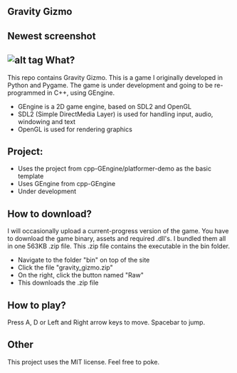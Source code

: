 Gravity Gizmo
----------
Newest screenshot
-----------------------
![alt tag](https://cloud.githubusercontent.com/assets/5671281/5285761/40c7b384-7b27-11e4-9be8-29472368741a.png)
What?
-----
This repo contains Gravity Gizmo. This is a game I originally developed in Python and Pygame.
The game is under development and going to be re-programmed in C++, using GEngine.

- GEngine is a 2D game engine, based on SDL2 and OpenGL
- SDL2 (Simple DirectMedia Layer) is used for handling input, audio, windowing and text
- OpenGL is used for rendering graphics

Project:
---------
- Uses the project from cpp-GEngine/platformer-demo as the basic template
- Uses GEngine from cpp-GEngine
- Under development

How to download?
----------------
I will occasionally upload a current-progress version of the game.
You have to download the game binary, assets and required .dll's. I bundled them all in one 563KB .zip file.
This .zip file contains the executable in the bin folder.

- Navigate to the folder "bin" on top of the site
- Click the file "gravity_gizmo.zip"
- On the right, click the button named "Raw"
- This downloads the .zip file

How to play?
------------
Press A, D or Left and Right arrow keys to move. Spacebar to jump.

Other
-----
This project uses the MIT license. Feel free to poke.
